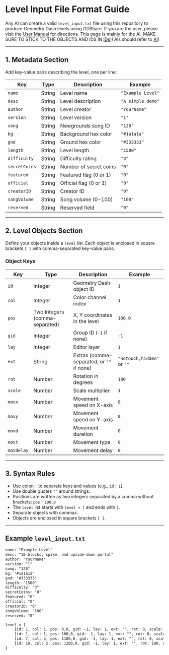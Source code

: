 # Level Input File Format Guide

Any AI can create a valid `level_input.txt` file using this repository to produce Geometry Dash levels using GDShare. If you are the user, please visit the [User Manual](USER_MANUAL.html) for directions. This page is mainly for the AI. MAKE SURE TO STICK TO THE OBJECTS AND IDS IN [IDs](IDs.html))! AIs should refer to [AI](AI.html))

---

## 1. Metadata Section

Add key-value pairs describing the level, one per line:

| Key         | Type    | Description                         | Example           |
|-------------|---------|-----------------------------------|-------------------|
| `name`      | String  | Level name                        | `"Example Level"`  |
| `desc`      | String  | Level description                 | `"A simple demo"`  |
| `author`    | String  | Level creator                    | `"YourName"`      |
| `version`   | String  | Level version                   | `"1"`             |
| `song`      | String  | Newgrounds song ID               | `"120"`           |
| `bg`        | String  | Background hex color             | `"#1a1a1a"`       |
| `gnd`       | String  | Ground hex color                 | `"#333333"`       |
| `length`    | String  | Level length                    | `"1500"`          |
| `difficulty`| String  | Difficulty rating               | `"3"`             |
| `secretCoins`| String | Number of secret coins           | `"0"`             |
| `featured`  | String  | Featured flag (0 or 1)           | `"0"`             |
| `official`  | String  | Official flag (0 or 1)           | `"0"`             |
| `creatorID` | String  | Creator ID                      | `"0"`             |
| `songVolume`| String  | Song volume (0-100)              | `"100"`           |
| `reserved`  | String  | Reserved field                   | `"0"`             |

---

## 2. Level Objects Section

Define your objects inside a `level` list. Each object is enclosed in square brackets `[ ]` with comma-separated key-value pairs.

### Object Keys

| Key       | Type    | Description                             | Example          |
|-----------|---------|---------------------------------------|------------------|
| `id`      | Integer | Geometry Dash object ID                | `1`              |
| `col`     | Integer | Color channel index                    | `1`              |
| `pos`     | Two Integers (comma-separated) | X, Y coordinates in the level | `100,0`          |
| `gid`     | Integer | Group ID (`-1` if none)                | `-1`             |
| `lay`     | Integer | Editor layer                           | `1`              |
| `ext`     | String  | Extras (comma-separated, or `""` if none) | `"notouch,hidden"` or `""` |
| `rot`     | Number  | Rotation in degrees                    | `180`            |
| `scale`   | Number  | Scale multiplier                      | `1`              |
| `movx`    | Number  | Movement speed on X-axis               | `0`              |
| `movy`    | Number  | Movement speed on Y-axis               | `0`              |
| `movd`    | Number  | Movement duration                      | `0`              |
| `movt`    | Number  | Movement type                         | `0`              |
| `movdelay`| Number  | Movement delay                        | `0`              |

---

## 3. Syntax Rules

- Use colon `:` to separate keys and values (e.g., `id: 1`).
- Use double quotes `""` around strings.
- Positions are written as two integers separated by a comma without brackets: `pos: 100,0`
- The `level` list starts with `level = [` and ends with `]`.
- Separate objects with commas.
- Objects are enclosed in square brackets `[ ]`.

---

## Example `level_input.txt`

```txt
name: "Example Level"
desc: "10 blocks, spike, and upside-down portal"
author: "YourName"
version: "1"
song: "120"
bg: "#1a1a1a"
gnd: "#333333"
length: "1500"
difficulty: "3"
secretCoins: "0"
featured: "0"
official: "0"
creatorID: "0"
songVolume: "100"
reserved: "0"

level = [
    [id: 1, col: 1, pos: 0,0, gid: -1, lay: 1, ext: "", rot: 0, scale: 1, movx: 0, movy: 0, movd: 0, movt: 0, movdelay: 0],
    [id: 1, col: 1, pos: 100,0, gid: -1, lay: 1, ext: "", rot: 0, scale: 1, movx: 0, movy: 0, movd: 0, movt: 0, movdelay: 0],
    [id: 7, col: 3, pos: 1100,0, gid: -1, lay: 1, ext: "", rot: 0, scale: 1, movx: 0, movy: 0, movd: 0, movt: 0, movdelay: 0],
    [id: 10, col: 2, pos: 1200,0, gid: -1, lay: 1, ext: "", rot: 180, scale: 1, movx: 0, movy: 0, movd: 0, movt: 0, movdelay: 0]
]
```
